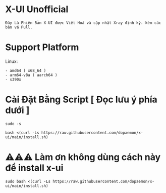 # X-UI Unofficial
```
Đây Là Phiên Bản X-UI được Việt Hoá và cập nhật Xray định kỳ. kèm các bản vá Pull.
```
# Support Platform
Linux:
```
- amd64 ( x68_64 )
- arm64-v8a ( aarch64 )
- s390x
```
# Cài Đặt Bằng Script [ Đọc lưu ý phía dưới ]
```
sudo -s
```
```
bash <(curl -Ls https://raw.githubusercontent.com/dopaemon/x-ui/main/install.sh)
```
# ⚠️⚠️⚠️ Làm ơn không dùng cách này để install x-ui
```
sudo bash <(curl -Ls https://raw.githubusercontent.com/dopaemon/x-ui/main/install.sh)
```
